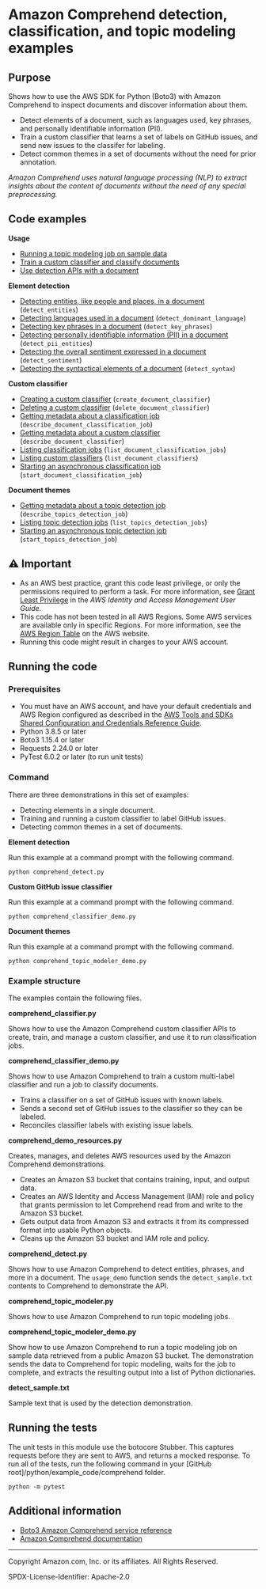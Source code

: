# Amazon Comprehend detection, classification, and topic modeling examples

## Purpose

Shows how to use the AWS SDK for Python (Boto3) with Amazon Comprehend to inspect
documents and discover information about them.

* Detect elements of a document, such as languages used, key phrases, and personally
identifiable information (PII).
* Train a custom classifier that learns a set of labels on GitHub issues, and send 
new issues to the classifer for labeling.
* Detect common themes in a set of documents without the need for prior annotation.

*Amazon Comprehend uses natural language processing (NLP) to extract insights about 
the content of documents without the need of any special preprocessing.*

## Code examples

**Usage**

* [Running a topic modeling job on sample data](https://github.com/awsdocs/aws-doc-sdk-examples/blob/master/python/example_code/comprehend/comprehend_topic_modeler_demo.py)
* [Train a custom classifier and classify documents](https://github.com/awsdocs/aws-doc-sdk-examples/blob/master/python/example_code/comprehend/comprehend_classifier_demo.py)
* [Use detection APIs with a document](https://github.com/awsdocs/aws-doc-sdk-examples/blob/master/python/example_code/comprehend/comprehend_detect.py)

**Element detection**

* [Detecting entities, like people and places, in a document](https://github.com/awsdocs/aws-doc-sdk-examples/blob/master/python/example_code/comprehend/comprehend_detect.py)
(`detect_entities`)
* [Detecting languages used in a document](https://github.com/awsdocs/aws-doc-sdk-examples/blob/master/python/example_code/comprehend/comprehend_detect.py)
(`detect_dominant_language`)
* [Detecting key phrases in a document](https://github.com/awsdocs/aws-doc-sdk-examples/blob/master/python/example_code/comprehend/comprehend_detect.py)
(`detect_key_phrases`)
* [Detecting personally identifiable information (PII) in a document](https://github.com/awsdocs/aws-doc-sdk-examples/blob/master/python/example_code/comprehend/comprehend_detect.py)
(`detect_pii_entities`)
* [Detecting the overall sentiment expressed in a document](https://github.com/awsdocs/aws-doc-sdk-examples/blob/master/python/example_code/comprehend/comprehend_detect.py)
(`detect_sentiment`)
* [Detecting the syntactical elements of a document](https://github.com/awsdocs/aws-doc-sdk-examples/blob/master/python/example_code/comprehend/comprehend_detect.py)
(`detect_syntax`)

**Custom classifier**

* [Creating a custom classifier](https://github.com/awsdocs/aws-doc-sdk-examples/blob/master/python/example_code/comprehend/comprehend_classifier.py)
(`create_document_classifier`)
* [Deleting a custom classifier](https://github.com/awsdocs/aws-doc-sdk-examples/blob/master/python/example_code/comprehend/comprehend_classifier.py)
(`delete_document_classifier`)
* [Getting metadata about a classification job](https://github.com/awsdocs/aws-doc-sdk-examples/blob/master/python/example_code/comprehend/comprehend_classifier.py)
(`describe_document_classification_job`)
* [Getting metadata about a custom classifier](https://github.com/awsdocs/aws-doc-sdk-examples/blob/master/python/example_code/comprehend/comprehend_classifier.py)
(`describe_document_classifier`)
* [Listing classification jobs](https://github.com/awsdocs/aws-doc-sdk-examples/blob/master/python/example_code/comprehend/comprehend_classifier.py)
(`list_document_classification_jobs`)
* [Listing custom classifiers](https://github.com/awsdocs/aws-doc-sdk-examples/blob/master/python/example_code/comprehend/comprehend_classifier.py)
(`list_document_classifiers`)
* [Starting an asynchronous classification job](https://github.com/awsdocs/aws-doc-sdk-examples/blob/master/python/example_code/comprehend/comprehend_classifier.py)
(`start_document_classification_job`)

**Document themes**

* [Getting metadata about a topic detection job](https://github.com/awsdocs/aws-doc-sdk-examples/blob/master/python/example_code/comprehend/comprehend_topic_modeler.py)
(`describe_topics_detection_job`)
* [Listing topic detection jobs](https://github.com/awsdocs/aws-doc-sdk-examples/blob/master/python/example_code/comprehend/comprehend_topic_modeler.py)
(`list_topics_detection_jobs`)
* [Starting an asynchronous topic detection job](https://github.com/awsdocs/aws-doc-sdk-examples/blob/master/python/example_code/comprehend/comprehend_topic_modeler.py)
(`start_topics_detection_job`)

## ⚠ Important

- As an AWS best practice, grant this code least privilege, or only the 
  permissions required to perform a task. For more information, see 
  [Grant Least Privilege](https://docs.aws.amazon.com/IAM/latest/UserGuide/best-practices.html#grant-least-privilege) 
  in the *AWS Identity and Access Management 
  User Guide*.
- This code has not been tested in all AWS Regions. Some AWS services are 
  available only in specific Regions. For more information, see the 
  [AWS Region Table](https://aws.amazon.com/about-aws/global-infrastructure/regional-product-services/)
  on the AWS website.
- Running this code might result in charges to your AWS account.

## Running the code

### Prerequisites

- You must have an AWS account, and have your default credentials and AWS Region
  configured as described in the [AWS Tools and SDKs Shared Configuration and
  Credentials Reference Guide](https://docs.aws.amazon.com/credref/latest/refdocs/creds-config-files.html).
- Python 3.8.5 or later
- Boto3 1.15.4 or later
- Requests 2.24.0 or later
- PyTest 6.0.2 or later (to run unit tests)

### Command

There are three demonstrations in this set of examples:

* Detecting elements in a single document.
* Training and running a custom classifier to label GitHub issues.
* Detecting common themes in a set of documents.

**Element detection**

Run this example at a command prompt with the following command.

```
python comprehend_detect.py
``` 

**Custom GitHub issue classifier**

Run this example at a command prompt with the following command.

```
python comprehend_classifier_demo.py
``` 

**Document themes**

Run this example at a command prompt with the following command.

```
python comprehend_topic_modeler_demo.py
``` 

### Example structure

The examples contain the following files.

**comprehend_classifier.py**

Shows how to use the Amazon Comprehend custom classifier APIs to create, train, and 
manage a custom classifier, and use it to run classification jobs.  

**comprehend_classifier_demo.py**

Shows how to use Amazon Comprehend to train a custom multi-label classifier and run a 
job to classify documents.

* Trains a classifier on a set of GitHub issues with known labels.
* Sends a second set of GitHub issues to the classifier so they can be labeled.
* Reconciles classifier labels with existing issue labels.  

**comprehend_demo_resources.py**

Creates, manages, and deletes AWS resources used by the Amazon Comprehend
demonstrations.

* Creates an Amazon S3 bucket that contains training, input, and output data.
* Creates an AWS Identity and Access Management (IAM) role and policy that grants
permission to let Comprehend read from and write to the Amazon S3 bucket.
* Gets output data from Amazon S3 and extracts it from its compressed format into
usable Python objects.
* Cleans up the Amazon S3 bucket and IAM role and policy.   

**comprehend_detect.py**

Shows how to use Amazon Comprehend to detect entities, phrases, and more in a document.
The `usage_demo` function sends the `detect_sample.txt` contents to Comprehend to 
demonstrate the API.

**comprehend_topic_modeler.py**

Shows how to use Amazon Comprehend to run topic modeling jobs.

**comprehend_topic_modeler_demo.py**

Show how to use Amazon Comprehend to run a topic modeling job on sample data
retrieved from a public Amazon S3 bucket. The demonstration sends the data to 
Comprehend for topic modeling, waits for the job to complete, and extracts the 
resulting output into a list of Python dictionaries.

**detect_sample.txt**

Sample text that is used by the detection demonstration.

## Running the tests

The unit tests in this module use the botocore Stubber. This captures requests before 
they are sent to AWS, and returns a mocked response. To run all of the tests, 
run the following command in your [GitHub root]/python/example_code/comprehend 
folder.

```    
python -m pytest
```

## Additional information

- [Boto3 Amazon Comprehend service reference](https://boto3.amazonaws.com/v1/documentation/api/latest/reference/services/comprehend.html)
- [Amazon Comprehend documentation](https://docs.aws.amazon.com/comprehend/index.html)

---
Copyright Amazon.com, Inc. or its affiliates. All Rights Reserved.

SPDX-License-Identifier: Apache-2.0

